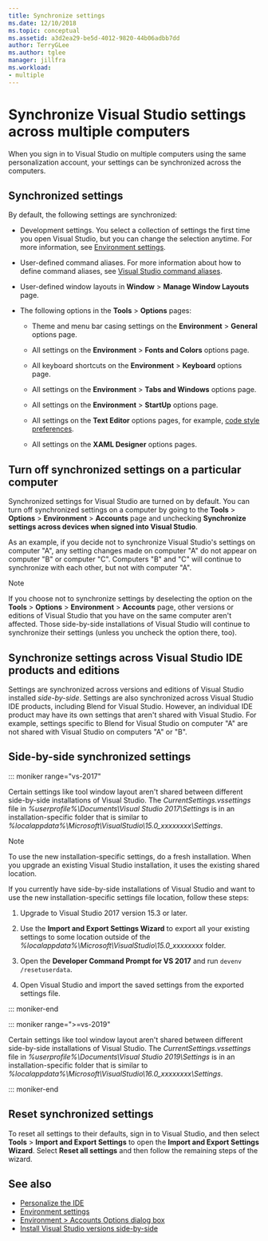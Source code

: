 ```yaml
---
title: Synchronize settings
ms.date: 12/10/2018
ms.topic: conceptual
ms.assetid: a3d2ea29-be5d-4012-9820-44b06adbb7dd
author: TerryGLee
ms.author: tglee
manager: jillfra
ms.workload:
- multiple
---
```

# Synchronize Visual Studio settings across multiple computers

When you sign in to Visual Studio on multiple computers using the same personalization account, your settings can be synchronized across the computers.

## Synchronized settings

By default, the following settings are synchronized:

- Development settings. You select a collection of settings the first time you open Visual Studio, but you can change the selection anytime. For more information, see [Environment settings](../ide/environment-settings.md).

- User-defined command aliases. For more information about how to define command aliases, see [Visual Studio command aliases](../ide/reference/visual-studio-command-aliases.md).

- User-defined window layouts in **Window** > **Manage Window Layouts** page.

- The following options in the **Tools** > **Options** pages:

  - Theme and menu bar casing settings on the **Environment** > **General** options page.

  - All settings on the **Environment** > **Fonts and Colors** options page.

  - All keyboard shortcuts on the **Environment** > **Keyboard** options page.

  - All settings on the **Environment** > **Tabs and Windows** options page.

  - All settings on the **Environment** > **StartUp** options page.

  - All settings on the **Text Editor** options pages, for example, [code style preferences](code-styles-and-code-cleanup.md).

  - All settings on the **XAML Designer** options pages.

## Turn off synchronized settings on a particular computer

Synchronized settings for Visual Studio are turned on by default. You can turn off synchronized settings on a computer by going to the **Tools** > **Options** > **Environment** > **Accounts** page and unchecking **Synchronize settings across devices when signed into Visual Studio**.

As an example, if you decide not to synchronize Visual Studio's settings on computer "A", any setting changes made on computer "A" do not appear on computer "B" or computer "C". Computers "B" and "C" will continue to synchronize with each other, but not with computer "A".

> [!NOTE]
> If you choose not to synchronize settings by deselecting the option on the **Tools** > **Options** > **Environment** > **Accounts** page, other versions or editions of Visual Studio that you have on the same computer aren't affected. Those side-by-side installations of Visual Studio will continue to synchronize their settings (unless you uncheck the option there, too).

## Synchronize settings across Visual Studio IDE products and editions

Settings are synchronized across versions and editions of Visual Studio installed *side-by-side*. Settings are also synchronized across Visual Studio IDE products, including Blend for Visual Studio. However, an individual IDE product may have its own settings that aren't shared with Visual Studio. For example, settings specific to Blend for Visual Studio on computer "A" are not shared with Visual Studio on computers "A" or "B".

## Side-by-side synchronized settings

::: moniker range="vs-2017"

Certain settings like tool window layout aren't shared between different side-by-side installations of Visual Studio. The *CurrentSettings.vssettings* file in *%userprofile%\Documents\Visual Studio 2017\Settings* is in an installation-specific folder that is similar to *%localappdata%\Microsoft\VisualStudio\15.0_xxxxxxxx\Settings*.

> [!NOTE]
> To use the new installation-specific settings, do a fresh installation. When you upgrade an existing Visual Studio installation, it uses the existing shared location.

If you currently have side-by-side installations of Visual Studio and want to use the new installation-specific settings file location, follow these steps:

1. Upgrade to Visual Studio 2017 version 15.3 or later.

2. Use the **Import and Export Settings Wizard** to export all your existing settings to some location outside of the *%localappdata%\Microsoft\VisualStudio\15.0_xxxxxxxx* folder.

3. Open the **Developer Command Prompt for VS 2017** and run `devenv /resetuserdata`.

1. Open Visual Studio and import the saved settings from the exported settings file.

::: moniker-end

::: moniker range=">=vs-2019"

Certain settings like tool window layout aren't shared between different side-by-side installations of Visual Studio. The *CurrentSettings.vssettings* file in *%userprofile%\Documents\Visual Studio 2019\Settings* is in an installation-specific folder that is similar to *%localappdata%\Microsoft\VisualStudio\16.0_xxxxxxxx\Settings*.

::: moniker-end

## Reset synchronized settings

To reset all settings to their defaults, sign in to Visual Studio, and then select **Tools** > **Import and Export Settings** to open the **Import and Export Settings Wizard**. Select **Reset all settings** and then follow the remaining steps of the wizard.

## See also

- [Personalize the IDE](../ide/personalizing-the-visual-studio-ide.md)
- [Environment settings](../ide/environment-settings.md)
- [Environment > Accounts Options dialog box](reference/accounts-environment-options-dialog-box.md)
- [Install Visual Studio versions side-by-side](../install/install-visual-studio-versions-side-by-side.md)
